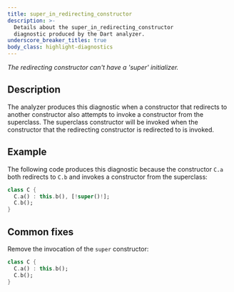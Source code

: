 ```yaml
---
title: super_in_redirecting_constructor
description: >-
  Details about the super_in_redirecting_constructor
  diagnostic produced by the Dart analyzer.
underscore_breaker_titles: true
body_class: highlight-diagnostics
---
```


_The redirecting constructor can't have a 'super' initializer._

## Description

The analyzer produces this diagnostic when a constructor that redirects to
another constructor also attempts to invoke a constructor from the
superclass. The superclass constructor will be invoked when the constructor
that the redirecting constructor is redirected to is invoked.

## Example

The following code produces this diagnostic because the constructor `C.a`
both redirects to `C.b` and invokes a constructor from the superclass:

```dart
class C {
  C.a() : this.b(), [!super()!];
  C.b();
}
```

## Common fixes

Remove the invocation of the `super` constructor:

```dart
class C {
  C.a() : this.b();
  C.b();
}
```
